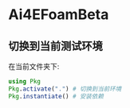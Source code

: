 # Ai4EFoamBeta

## 切换到当前测试环境

在当前文件夹下:

```julia
using Pkg
Pkg.activate(".") # 切换到当前环境 
Pkg.instantiate() # 安装依赖
```
